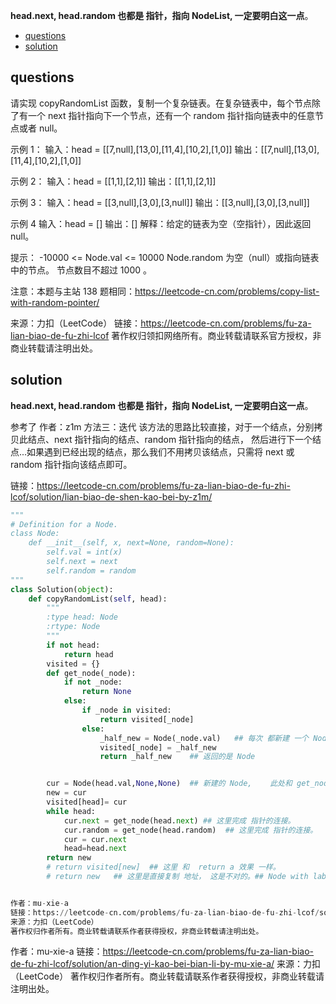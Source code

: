 **head.next, head.random 也都是 指针，指向 NodeList, 一定要明白这一点**。

<!-- TOC -->

- [questions](#questions)
- [solution](#solution)

<!-- /TOC -->

## questions
请实现 copyRandomList 函数，复制一个复杂链表。在复杂链表中，每个节点除了有一个 next 指针指向下一个节点，还有一个 random 指针指向链表中的任意节点或者 null。


示例 1：
输入：head = [[7,null],[13,0],[11,4],[10,2],[1,0]]
输出：[[7,null],[13,0],[11,4],[10,2],[1,0]]

示例 2：
输入：head = [[1,1],[2,1]]
输出：[[1,1],[2,1]]

示例 3：
输入：head = [[3,null],[3,0],[3,null]]
输出：[[3,null],[3,0],[3,null]]

示例 4
输入：head = []
输出：[]
解释：给定的链表为空（空指针），因此返回 null。
 

提示：
-10000 <= Node.val <= 10000
Node.random 为空（null）或指向链表中的节点。
节点数目不超过 1000 。
 

注意：本题与主站 138 题相同：https://leetcode-cn.com/problems/copy-list-with-random-pointer/

来源：力扣（LeetCode）
链接：https://leetcode-cn.com/problems/fu-za-lian-biao-de-fu-zhi-lcof
著作权归领扣网络所有。商业转载请联系官方授权，非商业转载请注明出处。


## solution
**head.next, head.random 也都是 指针，指向 NodeList, 一定要明白这一点**。

参考了 作者：z1m
方法三：迭代
该方法的思路比较直接，对于一个结点，分别拷贝此结点、next 指针指向的结点、random 指针指向的结点， 然后进行下一个结点...如果遇到已经出现的结点，那么我们不用拷贝该结点，只需将 next 或 random 指针指向该结点即可。

链接：https://leetcode-cn.com/problems/fu-za-lian-biao-de-fu-zhi-lcof/solution/lian-biao-de-shen-kao-bei-by-z1m/




```py
"""
# Definition for a Node.
class Node:
    def __init__(self, x, next=None, random=None):
        self.val = int(x)
        self.next = next
        self.random = random
"""
class Solution(object):
    def copyRandomList(self, head):
        """
        :type head: Node
        :rtype: Node
        """
        if not head:
            return head
        visited = {}
        def get_node(_node):
            if not _node:
                return None 
            else:
                if _node in visited:
                    return visited[_node]
                else:
                    _half_new = Node(_node.val)   ## 每次 都新建 一个 Node
                    visited[_node] = _half_new     
                    return _half_new    ## 返回的是 Node


        cur = Node(head.val,None,None)  ## 新建的 Node,    此处和 get_node 函数中 一致的。
        new = cur
        visited[head]= cur
        while head:
            cur.next = get_node(head.next) ## 这里完成 指针的连接。
            cur.random = get_node(head.random)  ## 这里完成 指针的连接。
            cur = cur.next
            head=head.next
        return new
        # return visited[new]  ## 这里 和  return a 效果 一样。
        # return new   ## 这里是直接复制 地址， 这是不对的。## Node with label 7 was not copied but a reference to the original one.  


作者：mu-xie-a
链接：https://leetcode-cn.com/problems/fu-za-lian-biao-de-fu-zhi-lcof/solution/an-ding-yi-kao-bei-bian-li-by-mu-xie-a/
来源：力扣（LeetCode）
著作权归作者所有。商业转载请联系作者获得授权，非商业转载请注明出处。
```

作者：mu-xie-a
链接：https://leetcode-cn.com/problems/fu-za-lian-biao-de-fu-zhi-lcof/solution/an-ding-yi-kao-bei-bian-li-by-mu-xie-a/
来源：力扣（LeetCode）
著作权归作者所有。商业转载请联系作者获得授权，非商业转载请注明出处。